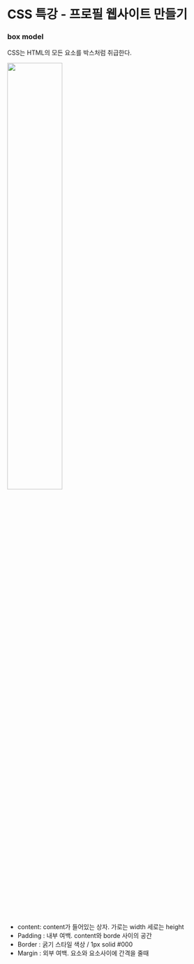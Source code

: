 # CSS 특강 - 프로필 웹사이트 만들기
### box model
CSS는 HTML의 모든 요소를 박스처럼 취급한다.

<img width="50%" src="https://dasima.xyz/wp-content/uploads/2019/12/css-box-model-box-sizing.png">

<ul>
  <li>content: content가 들어있는 상자. 가로는 width 세로는 height</li>
  <li>Padding : 내부 여백. content와 borde 사이의 공간
  <li>Border : 굵기 스타일 색상  / 1px solid #000</li>           
  <li>Margin : 외부 여백. 요소와 요소사이에 간격을 줄때</li>
</ul>
